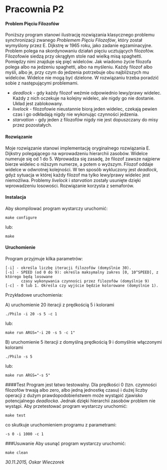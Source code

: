# Pracownia P2 
#### Problem Pięciu Filozofów
Poniższy program stanowi ilustrację rozwiązania klasycznego problemu synchronizacji zwanego *Problemem Pięciu Filozofów*, który został wymyślony przez E. Dijkstrę w 1965 roku, jako zadanie egzaminacyjne. Problem polega na skordynowaniu działań pięciu ucztujących filozofów. Filozofowie siedzą przy okrągłym stole nad wielką misą spaghetti. Pomiędzy nimi znajduje się pięć widelców.
Jak wiadomo życie filozofa polega albo na jedzeniu spaghetti, albo na myśleniu. Każdy filozof albo myśli, albo je, przy czym do jedzenia potrzebuje obu najbliższych mu widelców. Widelce nie mogą być dzielone. W rozwiązaniu trzeba poradzić sobie z następującymi problemami.

* *deadlock* - gdy każdy filozof weźmie odpowiednio lewy/prawy widelec. Każdy z nich oczekuje na kolejny widelec, ale nigdy go nie dostanie. Układ jest zablokowany.
* *livelock* - filozofowie nieustannie biorą jeden widelec, czekają pewien czas i go odkładają nigdy nie wykonując czynności jedzenia.
* *starvation* - gdy jeden z filozofów nigdy nie jest dopuszczany do misy przez pozostałych.

#### Rozwiązanie
Moje rozwiązanie stanowi implementację oryginalnego rozwiązania E. Dijkstry polegającego na wprowadzeniu hierarchii zasobów. Widelce numeruje się od 1 do 5. Wprowadza się zasadę, że filozof zawsze najpierw bierze widelec o niższym numerze, a potem o wyższym. Filozof oddaje widelce w odwrotnej kolejności. W ten sposób wykluczony jest *deadlock*, gdyż sytuacja w której każdy filozof ma tylko lewy/prawy widelec jest niemożliwa. Problemy *livelock* i *starvation* zostały usunięte dzięki wprowadzeniu losowości. Rozwiązanie korzysta z semaforów.

#### Instalacja
Aby skompilować program wystarczy uruchomić:
```
make configure
```
lub:
```
make
```

#### Uruchomienie
Program przyjmuje kilka parametrów:
```
[-i] - określa liczbę iteracji filozofów (domyślnie 30).
[-s] - SPEED (od 0 do 9): określa maksymalny zakres [0, 10^SPEED], z którego będą losowane 
       czasy wykonywania czynności przez filozofów (domyślnie 9)
[-c] - 0 lub 1. Określa czy wyjście będzie kolorowane (domyślnie 1).
```
Przykładowe uruchomienia:

A) uruchomienie 20 iteracji z prędkością 5 i kolorami
```
./Philo -i 20 -s 5 -c 1
```
lub:
```
make run ARGS="-i 20 -s 5 -c 1"
```
B) uruchomienie 5 iteracji z domyślną prędkością 9 i domyślnie włączonymi kolorami
```
./Philo -s 5
```
lub:
```
make run ARGS="-s 5"
```

####Test
Program jest łatwo testowalny. Dla prędkości 0 (tzn. czynności filozofów trwają albo zero, albo jedną jednostkę czasu) i dużej liczby operacji z dużym prawdopodobieństwem może wystąpić zjawisko potencjalnego *deadlocka*. Jednak dzięki hierarchii zasobów problem nie wystąpi.
Aby przetestować program wystarczy uruchomić:
```
make test
```
co skutkuje uruchomieniem programu z parametrami:
```
-s 0 -i 1000 -c 1
```

###Usuwanie
Aby usunąć program wystarczy uruchomić:
```
make clean
```



*30.11.2015, Oskar Wieczorek*
